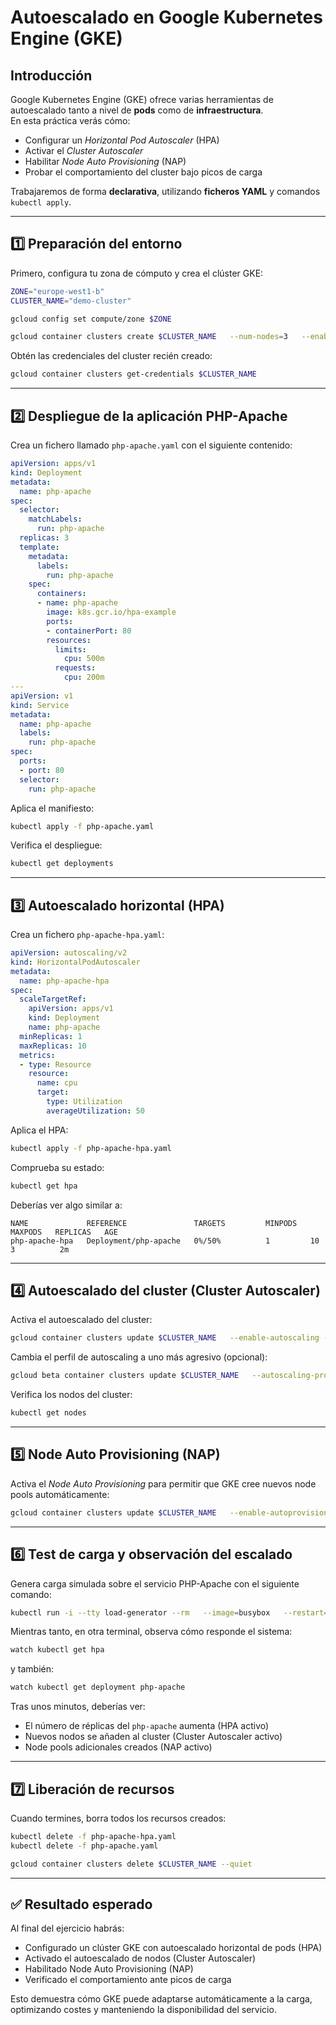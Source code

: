 # Autoescalado en Google Kubernetes Engine (GKE)

## Introducción

Google Kubernetes Engine (GKE) ofrece varias herramientas de autoescalado tanto a nivel de **pods** como de **infraestructura**.  
En esta práctica verás cómo:

- Configurar un *Horizontal Pod Autoscaler* (HPA)
- Activar el *Cluster Autoscaler*
- Habilitar *Node Auto Provisioning* (NAP)
- Probar el comportamiento del cluster bajo picos de carga

Trabajaremos de forma **declarativa**, utilizando **ficheros YAML** y comandos `kubectl apply`.

---

## 1️⃣ Preparación del entorno

Primero, configura tu zona de cómputo y crea el clúster GKE:

```bash
ZONE="europe-west1-b"
CLUSTER_NAME="demo-cluster"

gcloud config set compute/zone $ZONE

gcloud container clusters create $CLUSTER_NAME   --num-nodes=3   --enable-vertical-pod-autoscaling   --release-channel=rapid
```

Obtén las credenciales del cluster recién creado:

```bash
gcloud container clusters get-credentials $CLUSTER_NAME
```

---

## 2️⃣ Despliegue de la aplicación PHP-Apache

Crea un fichero llamado `php-apache.yaml` con el siguiente contenido:

```yaml
apiVersion: apps/v1
kind: Deployment
metadata:
  name: php-apache
spec:
  selector:
    matchLabels:
      run: php-apache
  replicas: 3
  template:
    metadata:
      labels:
        run: php-apache
    spec:
      containers:
      - name: php-apache
        image: k8s.gcr.io/hpa-example
        ports:
        - containerPort: 80
        resources:
          limits:
            cpu: 500m
          requests:
            cpu: 200m
---
apiVersion: v1
kind: Service
metadata:
  name: php-apache
  labels:
    run: php-apache
spec:
  ports:
  - port: 80
  selector:
    run: php-apache
```

Aplica el manifiesto:

```bash
kubectl apply -f php-apache.yaml
```

Verifica el despliegue:

```bash
kubectl get deployments
```

---

## 3️⃣ Autoescalado horizontal (HPA)

Crea un fichero `php-apache-hpa.yaml`:

```yaml
apiVersion: autoscaling/v2
kind: HorizontalPodAutoscaler
metadata:
  name: php-apache-hpa
spec:
  scaleTargetRef:
    apiVersion: apps/v1
    kind: Deployment
    name: php-apache
  minReplicas: 1
  maxReplicas: 10
  metrics:
  - type: Resource
    resource:
      name: cpu
      target:
        type: Utilization
        averageUtilization: 50
```

Aplica el HPA:

```bash
kubectl apply -f php-apache-hpa.yaml
```

Comprueba su estado:

```bash
kubectl get hpa
```

Deberías ver algo similar a:

```
NAME             REFERENCE               TARGETS         MINPODS   MAXPODS   REPLICAS   AGE
php-apache-hpa   Deployment/php-apache   0%/50%          1         10        3          2m
```

---

## 4️⃣ Autoescalado del cluster (Cluster Autoscaler)

Activa el autoescalado del cluster:

```bash
gcloud container clusters update $CLUSTER_NAME   --enable-autoscaling --min-nodes=1 --max-nodes=5
```

Cambia el perfil de autoscaling a uno más agresivo (opcional):

```bash
gcloud beta container clusters update $CLUSTER_NAME   --autoscaling-profile optimize-utilization
```

Verifica los nodos del cluster:

```bash
kubectl get nodes
```

---

## 5️⃣ Node Auto Provisioning (NAP)

Activa el *Node Auto Provisioning* para permitir que GKE cree nuevos node pools automáticamente:

```bash
gcloud container clusters update $CLUSTER_NAME   --enable-autoprovisioning   --min-cpu 1   --min-memory 2   --max-cpu 45   --max-memory 160
```

---

## 6️⃣ Test de carga y observación del escalado

Genera carga simulada sobre el servicio PHP-Apache con el siguiente comando:

```bash
kubectl run -i --tty load-generator --rm   --image=busybox   --restart=Never -- /bin/sh -c "while sleep 0.01; do wget -q -O- http://php-apache; done"
```

Mientras tanto, en otra terminal, observa cómo responde el sistema:

```bash
watch kubectl get hpa
```

y también:

```bash
watch kubectl get deployment php-apache
```

Tras unos minutos, deberías ver:

- El número de réplicas del `php-apache` aumenta (HPA activo)
- Nuevos nodos se añaden al cluster (Cluster Autoscaler activo)
- Node pools adicionales creados (NAP activo)

---

## 7️⃣ Liberación de recursos

Cuando termines, borra todos los recursos creados:

```bash
kubectl delete -f php-apache-hpa.yaml
kubectl delete -f php-apache.yaml

gcloud container clusters delete $CLUSTER_NAME --quiet
```

---

## ✅ Resultado esperado

Al final del ejercicio habrás:

- Configurado un clúster GKE con autoescalado horizontal de pods (HPA)
- Activado el autoescalado de nodos (Cluster Autoscaler)
- Habilitado Node Auto Provisioning (NAP)
- Verificado el comportamiento ante picos de carga

Esto demuestra cómo GKE puede adaptarse automáticamente a la carga, optimizando costes y manteniendo la disponibilidad del servicio.
